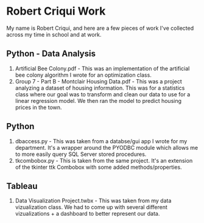 # Robert Criqui Work

My name is Robert Criqui, and here are a few pieces of work I've collected across my time in school and at work.

## Python - Data Analysis

1. Artificial Bee Colony.pdf - This was an implementation of the artificial bee colony algorithm I wrote for an optimization class. 
2. Group 7 - Part B - Montclair Housing Data.pdf - This was a project analyzing a dataset of housing information. This was 
for a statistics class where our goal was to transform and clean our data to use for a linear regression model. We then
ran the model to predict housing prices in the town.

## Python

1. dbaccess.py - This was taken from a databse/gui app I wrote for my department. It's a wrapper around the PYODBC module
which allows me to more easily query SQL Server stored procedures.
2. tkcombobox.py - This is taken from the same project. It's an extension of the tkinter ttk Combobox with some added 
methods/properties.


## Tableau

1. Data Visualization Project.twbx - This was taken from my data vizualization class. We had to come up with several different
vizualizations + a dashboard to better represent our data.

